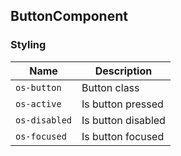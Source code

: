 ## ButtonComponent

### Styling
| Name          | Description                       |
| ------------- | --------------------------------- |
| `os-button`   | Button class                      |
| `os-active`   | Is button pressed                 |
| `os-disabled` | Is button disabled                |
| `os-focused`  | Is button focused                 |
